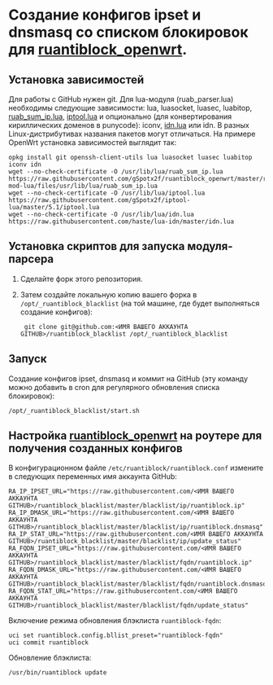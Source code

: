 # Создание конфигов ipset и dnsmasq со списком блокировок для [ruantiblock_openwrt](https://github.com/gSpotx2f/ruantiblock_openwrt).

## Установка зависимостей

Для работы с GitHub нужен git. Для lua-модуля (ruab_parser.lua) необходимы следующие зависимости: lua, luasocket, luasec, luabitop, [ruab_sum_ip.lua](https://raw.githubusercontent.com/gSpotx2f/ruantiblock_openwrt/master/ruantiblock-mod-lua/files/usr/lib/lua/ruab_sum_ip.lua), [iptool.lua](https://raw.githubusercontent.com/gSpotx2f/iptool-lua/master/5.1/iptool.lua) и опционально (для конвертирования кириллических доменов в punycode): iconv, [idn.lua](https://raw.githubusercontent.com/haste/lua-idn/master/idn.lua) или idn.
В разных Linux-дистрибутивах названия пакетов могут отличаться. На примере OpenWrt установка зависимостей выглядит так:

    opkg install git openssh-client-utils lua luasocket luasec luabitop iconv idn
    wget --no-check-certificate -O /usr/lib/lua/ruab_sum_ip.lua https://raw.githubusercontent.com/gSpotx2f/ruantiblock_openwrt/master/ruantiblock-mod-lua/files/usr/lib/lua/ruab_sum_ip.lua
    wget --no-check-certificate -O /usr/lib/lua/iptool.lua https://raw.githubusercontent.com/gSpotx2f/iptool-lua/master/5.1/iptool.lua
    wget --no-check-certificate -O /usr/lib/lua/idn.lua https://raw.githubusercontent.com/haste/lua-idn/master/idn.lua

## Установка скриптов для запуска модуля-парсера

1. Сделайте форк этого репозитория.

2. Затем создайте локальную копию вашего форка в `/opt/_ruantiblock_blacklist` (на той машине, где будет выполняться создание конфигов):

        git clone git@github.com:<ИМЯ ВАШЕГО АККАУНТА GITHUB>/ruantiblock_blacklist /opt/_ruantiblock_blacklist

## Запуск

Создание конфигов ipset, dnsmasq и коммит на GitHub (эту команду можно добавить в cron для регулярного обновления списка блокировок):

    /opt/_ruantiblock_blacklist/start.sh

## Настройка [ruantiblock_openwrt](https://github.com/gSpotx2f/ruantiblock_openwrt) на роутере для получения созданных конфигов

В конфигурационном файле `/etc/ruantiblock/ruantiblock.conf` измените в следующих переменных имя аккаунта GitHub:

    RA_IP_IPSET_URL="https://raw.githubusercontent.com/<ИМЯ ВАШЕГО АККАУНТА GITHUB>/ruantiblock_blacklist/master/blacklist/ip/ruantiblock.ip"
    RA_IP_DMASK_URL="https://raw.githubusercontent.com/<ИМЯ ВАШЕГО АККАУНТА GITHUB>/ruantiblock_blacklist/master/blacklist/ip/ruantiblock.dnsmasq"
    RA_IP_STAT_URL="https://raw.githubusercontent.com/<ИМЯ ВАШЕГО АККАУНТА GITHUB>/ruantiblock_blacklist/master/blacklist/ip/update_status"
    RA_FQDN_IPSET_URL="https://raw.githubusercontent.com/<ИМЯ ВАШЕГО АККАУНТА GITHUB>/ruantiblock_blacklist/master/blacklist/fqdn/ruantiblock.ip"
    RA_FQDN_DMASK_URL="https://raw.githubusercontent.com/<ИМЯ ВАШЕГО АККАУНТА GITHUB>/ruantiblock_blacklist/master/blacklist/fqdn/ruantiblock.dnsmasq"
    RA_FQDN_STAT_URL="https://raw.githubusercontent.com/<ИМЯ ВАШЕГО АККАУНТА GITHUB>/ruantiblock_blacklist/master/blacklist/fqdn/update_status"

Включение режима обновления блэклиста `ruantiblock-fqdn`:

    uci set ruantiblock.config.bllist_preset="ruantiblock-fqdn"
    uci commit ruantiblock

Обновление блэклиста:

    /usr/bin/ruantiblock update
